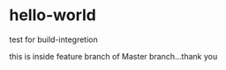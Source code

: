 # hello-world
test for build-integretion

this is inside feature branch of Master branch...thank you
